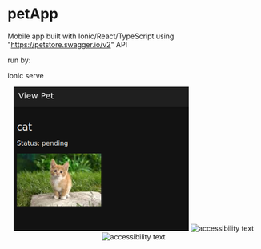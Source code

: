 # petApp

Mobile app built with Ionic/React/TypeScript using "https://petstore.swagger.io/v2" API

run by:

ionic serve


<p align="center">
  <img src="/screenshots/1.png" width="350" title="hover text">
  <img src="/screenshots/2" width="350" alt="accessibility text">
  <img src="/screenshots/3" width="350" alt="accessibility text">
</p>

